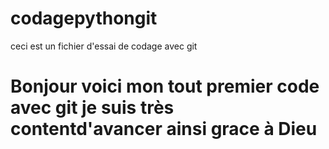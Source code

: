 # codagepythongit
ceci est un fichier d'essai de codage avec git
# Bonjour voici mon tout  premier code  avec git je suis très contentd'avancer ainsi grace à Dieu
